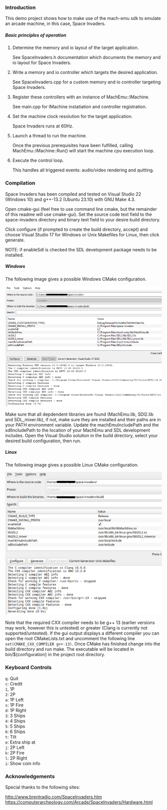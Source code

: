 
### Introduction

This demo project shows how to make use of the mach-emu sdk to emulate an arcade machine, in this case, Space Invaders.

##### Basic principles of operation

1. Determine the memory and io layout of the target application.

	See SpaceInvaders.h documentation which documents the memory and io layout for Space Invaders.

2. Write a memory and io controller which targets the desired application.

	See SpaceInvaders.cpp for a custom memory and io controller targeting Space Invaders.

3. Register these controllers with an instance of MachEmu::IMachine.

	See main.cpp for IMachine instatiation and controller registration.

4. Set the machine clock resolution for the target application.

	Space Invaders runs at 60Hz.

5. Launch a thread to run the machine.

	Once the previous prerequisites have been fulfilled, calling MachEmu::IMachine::Run() will start the machine cpu execution loop.

6. Execute the control loop.

	This handles all triggered events: audio/video rendering and quitting.

### Compilation

Space Invaders has been compiled and tested on Visual Studio 22 (Windows 10) and g++-13.2 (Ubuntu 23.10) with GNU Make 4.3.

Open cmake-gui (feel free to use command line cmake, but the remainder of this readme will use cmake-gui). Set the source code text field to the space-invaders directory and binary text field to your desire build directory.

Click configure (if prompted to create the build directory, accept) and choose Visual Studio 17 for Windows or Unix Makefiles for Linux, then click generate.

NOTE: if enableSdl is checked the SDL development package needs to be installed. 

##### Windows

The following image gives a possible Windows CMake configuration.

![Example Windows configuration](docs/images/CMake(Windows).png)

Make sure that all depdendent libraries are found (MachEmu.lib, SDl2.lib and SDL_mixer.lib), if not, make sure they are installed and their paths are
in your PATH environment variable. Update the machEmuIncludePath and the sdlIncludePath to the location of your MachEmu and SDL development includes.
Open the Visual Studio solution in the build directory, select your desired build configuration, then run.

##### Linux

The following image gives a possible Linux CMake configuration.

![Example Linux configuration](docs/images/CMake(Linux).png)

Note that the required CXX compiler needs to be g++ 13 (earlier versions may work, however this is untested) or greater (Clang is currently not supported/untested).
If the gui output displays a different compiler you can open the root CMakeLists.txt and uncomment the following line `set(CMAKE_CXX_COMPILER g++-13)`.
Once CMake has finished change into the build directory and run make. The executable will be located in bin/${configuration} in the project root directory.

### Keyboard Controls

`q`: Quit<br>
`c`: Credit<br>
`1`, 1P<br>
`2`: 2P<br>
`a`: 1P Left<br>
`s`: 1P Fire<br>
`d`: 1P Right<br>
`3`: 3 Ships<br>
`4`: 4 Ships<br>
`5`: 5 Ships<br>
`6`: 6 Ships<br>
`t`: Tilt<br>
`e`: Extra ship at<br>
`j`: 2P Left<br>
`k`: 2P Fire<br>
`l`: 2P Right<br>
`i`: Show coin info<br>

### Acknowledgements

Special thanks to the following sites:

http://www.brentradio.com/SpaceInvaders.htm<br>
https://computerarcheology.com/Arcade/SpaceInvaders/Hardware.html<br>
